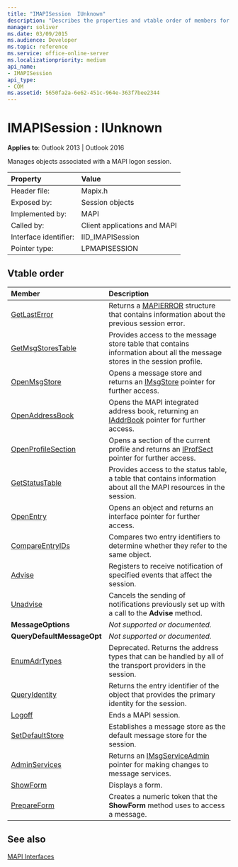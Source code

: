 ```yaml
---
title: "IMAPISession  IUnknown"
description: "Describes the properties and vtable order of members for IMAPISessionIUnknown, which manages objects associated with a MAPI logon session."
manager: soliver
ms.date: 03/09/2015
ms.audience: Developer
ms.topic: reference
ms.service: office-online-server
ms.localizationpriority: medium
api_name:
- IMAPISession
api_type:
- COM
ms.assetid: 5650fa2a-6e62-451c-964e-363f7bee2344
---
```


# IMAPISession : IUnknown

  
  
**Applies to**: Outlook 2013 | Outlook 2016 
  
Manages objects associated with a MAPI logon session.
  
|Property |Value |
|:-----|:-----|
|Header file:  <br/> |Mapix.h  <br/> |
|Exposed by:  <br/> |Session objects  <br/> |
|Implemented by:  <br/> |MAPI  <br/> |
|Called by:  <br/> |Client applications and MAPI  <br/> |
|Interface identifier:  <br/> |IID_IMAPISession  <br/> |
|Pointer type:  <br/> |LPMAPISESSION  <br/> |
   
## Vtable order

|Member |Description |
|:-----|:-----|
|[GetLastError](imapisession-getlasterror.md) <br/> |Returns a [MAPIERROR](mapierror.md) structure that contains information about the previous session error. |
|[GetMsgStoresTable](imapisession-getmsgstorestable.md) <br/> |Provides access to the message store table that contains information about all the message stores in the session profile. |
|[OpenMsgStore](imapisession-openmsgstore.md) <br/> |Opens a message store and returns an [IMsgStore](imsgstoreimapiprop.md) pointer for further access. |
|[OpenAddressBook](imapisession-openaddressbook.md) <br/> |Opens the MAPI integrated address book, returning an [IAddrBook](iaddrbookimapiprop.md) pointer for further access. |
|[OpenProfileSection](imapisession-openprofilesection.md) <br/> |Opens a section of the current profile and returns an [IProfSect](iprofsectimapiprop.md) pointer for further access. |
|[GetStatusTable](imapisession-getstatustable.md) <br/> |Provides access to the status table, a table that contains information about all the MAPI resources in the session. |
|[OpenEntry](imapisession-openentry.md) <br/> |Opens an object and returns an interface pointer for further access. |
|[CompareEntryIDs](imapisession-compareentryids.md) <br/> |Compares two entry identifiers to determine whether they refer to the same object. |
|[Advise](imapisession-advise.md) <br/> |Registers to receive notification of specified events that affect the session. |
|[Unadvise](imapisession-unadvise.md) <br/> |Cancels the sending of notifications previously set up with a call to the **Advise** method. |
|**MessageOptions** <br/> | *Not supported or documented.*  <br/> |
|**QueryDefaultMessageOpt** <br/> | *Not supported or documented.*  <br/> |
|[EnumAdrTypes](imapisession-enumadrtypes.md) <br/> |Deprecated. Returns the address types that can be handled by all of the transport providers in the session. |
|[QueryIdentity](imapisession-queryidentity.md) <br/> |Returns the entry identifier of the object that provides the primary identity for the session. |
|[Logoff](imapisession-logoff.md) <br/> |Ends a MAPI session. |
|[SetDefaultStore](imapisession-setdefaultstore.md) <br/> |Establishes a message store as the default message store for the session. |
|[AdminServices](imapisession-adminservices.md) <br/> |Returns an [IMsgServiceAdmin](imsgserviceadminiunknown.md) pointer for making changes to message services. |
|[ShowForm](imapisession-showform.md) <br/> |Displays a form. |
|[PrepareForm](imapisession-prepareform.md) <br/> |Creates a numeric token that the **ShowForm** method uses to access a message. |
   
## See also



[MAPI Interfaces](mapi-interfaces.md)

